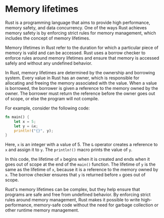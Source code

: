 # Memory lifetimes

Rust is a programming language that aims to provide high performance, memory safety, and data concurrency. One of the ways Rust achieves memory safety is by enforcing strict rules for memory management, which includes the concept of memory lifetimes.

Memory lifetimes in Rust refer to the duration for which a particular piece of memory is valid and can be accessed. Rust uses a borrow checker to enforce rules around memory lifetimes and ensure that memory is accessed safely and without any undefined behavior.

In Rust, memory lifetimes are determined by the ownership and borrowing system. Every value in Rust has an owner, which is responsible for allocating and freeing the memory associated with the value. When a value is borrowed, the borrower is given a reference to the memory owned by the owner. The borrower must return the reference before the owner goes out of scope, or else the program will not compile.

For example, consider the following code:

```rust
fn main() {
    let x = 5;
    let y = &x;
    println!("{}", y);
}
```

Here, `x` is an integer with a value of 5. The `&` operator creates a reference to `x` and assign it to `y`. The `println!()` macro prints the value of `y`.

In this code, the lifetime of `x` begins when it is created and ends when it goes out of scope at the end of the `main()` function. The lifetime of `y` is the same as the lifetime of `x`, because it is a reference to the memory owned by `x`. The borrow checker ensures that `y` is returned before `x` goes out of scope.

Rust's memory lifetimes can be complex, but they help ensure that programs are safe and free from undefined behavior. By enforcing strict rules around memory management, Rust makes it possible to write high-performance, memory-safe code without the need for garbage collection or other runtime memory management.
